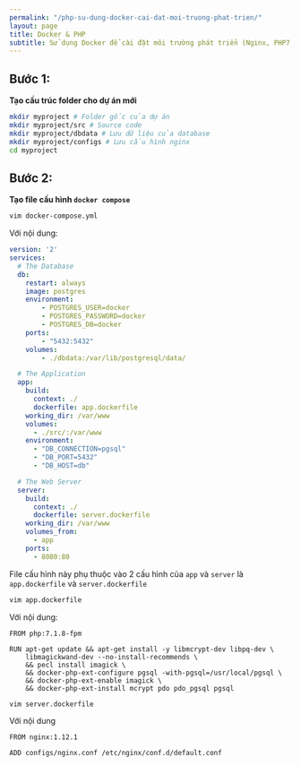 ```yaml
---
permalink: "/php-su-dung-docker-cai-dat-moi-truong-phat-trien/"
layout: page
title: Docker & PHP
subtitle: Sử dụng Docker để cài đặt môi trường phát triển (Nginx, PHP7, PHP-FPM, PostgreSQL)
---
```


## Bước 1:

**Tạo cấu trúc folder cho dự án mới**

```bash
mkdir myproject # Folder gốc của dự án
mkdir myproject/src # Source code
mkdir myproject/dbdata # Lưu dữ liệu của database
mkdir myproject/configs # Lưu cấu hình nginx
cd myproject
```

## Bước 2:

**Tạo file cấu hình `docker compose`**

```bash
vim docker-compose.yml
```

Với nội dung:

```YAML
version: '2'
services:
  # The Database
  db:
    restart: always
    image: postgres
    environment:
        - POSTGRES_USER=docker
        - POSTGRES_PASSWORD=docker
        - POSTGRES_DB=docker
    ports:
        - "5432:5432"
    volumes:
        - ./dbdata:/var/lib/postgresql/data/

  # The Application
  app:
    build:
      context: ./
      dockerfile: app.dockerfile
    working_dir: /var/www
    volumes:
      - ./src/:/var/www
    environment:
      - "DB_CONNECTION=pgsql"
      - "DB_PORT=5432"
      - "DB_HOST=db"

  # The Web Server
  server:
    build:
      context: ./
      dockerfile: server.dockerfile
    working_dir: /var/www
    volumes_from:
      - app
    ports:
      - 8080:80
```

File cấu hình này phụ thuộc vào 2 cấu hình của `app` và `server` là `app.dockerfile` và `server.dockerfile`

```bash
vim app.dockerfile
```

Với nội dung:

```
FROM php:7.1.8-fpm

RUN apt-get update && apt-get install -y libmcrypt-dev libpq-dev \
    libmagickwand-dev --no-install-recommends \
    && pecl install imagick \
    && docker-php-ext-configure pgsql -with-pgsql=/usr/local/pgsql \
    && docker-php-ext-enable imagick \
    && docker-php-ext-install mcrypt pdo pdo_pgsql pgsql
```

```bash
vim server.dockerfile
```

Với nội dung

```
FROM nginx:1.12.1

ADD configs/nginx.conf /etc/nginx/conf.d/default.conf
```




